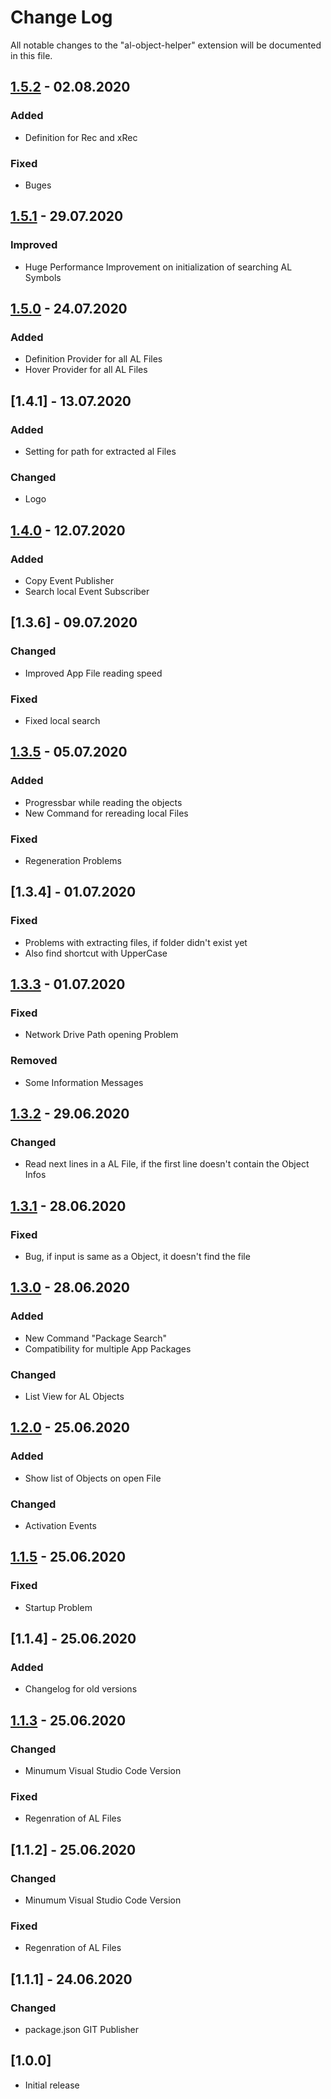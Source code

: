 # Change Log

All notable changes to the "al-object-helper" extension will be documented in this file.

## [1.5.2] - 02.08.2020
### Added
- Definition for Rec and xRec

### Fixed
- Buges

## [1.5.1] - 29.07.2020
### Improved
- Huge Performance Improvement on initialization of searching AL Symbols

## [1.5.0] - 24.07.2020
### Added
- Definition Provider for all AL Files
- Hover Provider for all AL Files

## [1.4.1] - 13.07.2020
### Added
- Setting for path for extracted al Files

### Changed
- Logo

## [1.4.0] - 12.07.2020
### Added
- Copy Event Publisher
- Search local Event Subscriber

## [1.3.6] - 09.07.2020
### Changed
- Improved App File reading speed

### Fixed
- Fixed local search

## [1.3.5] - 05.07.2020
### Added
- Progressbar while reading the objects
- New Command for rereading local Files

### Fixed
- Regeneration Problems

## [1.3.4] - 01.07.2020
### Fixed
- Problems with extracting files, if folder didn't exist yet
- Also find shortcut with UpperCase

## [1.3.3] - 01.07.2020
### Fixed
- Network Drive Path opening Problem

### Removed
- Some Information Messages

## [1.3.2] - 29.06.2020
### Changed
- Read next lines in a AL File, if the first line doesn't contain the Object Infos

## [1.3.1] - 28.06.2020
### Fixed
- Bug, if input is same as a Object, it doesn't find the file

## [1.3.0] - 28.06.2020
### Added
- New Command "Package Search"
- Compatibility for multiple App Packages

### Changed
- List View for AL Objects

## [1.2.0] - 25.06.2020
### Added
- Show list of Objects on open File

### Changed
- Activation Events

## [1.1.5] - 25.06.2020
### Fixed
- Startup Problem

## [1.1.4] - 25.06.2020
### Added
- Changelog for old versions

## [1.1.3] - 25.06.2020
### Changed
- Minumum Visual Studio Code Version

### Fixed
- Regenration of AL Files

## [1.1.2] - 25.06.2020
### Changed
- Minumum Visual Studio Code Version

### Fixed
- Regenration of AL Files

## [1.1.1] - 24.06.2020
### Changed
- package.json GIT Publisher

## [1.0.0]
- Initial release

[1.5.2]: https://github.com/DSaladinCH/al-object-helper/compare/v1.5.1...v1.5.2
[1.5.1]: https://github.com/DSaladinCH/al-object-helper/compare/v1.5.0...v1.5.1
[1.5.0]: https://github.com/DSaladinCH/al-object-helper/compare/v1.4.0...v1.5.0
[1.4.0]: https://github.com/DSaladinCH/al-object-helper/compare/v1.3.5...v1.4.0
[1.3.5]: https://github.com/DSaladinCH/al-object-helper/compare/v1.3.4...v1.3.5
[1.3.3]: https://github.com/DSaladinCH/al-object-helper/compare/v1.3.2...v1.3.3
[1.3.2]: https://github.com/DSaladinCH/al-object-helper/compare/v1.3.1...v1.3.2
[1.3.1]: https://github.com/DSaladinCH/al-object-helper/compare/v1.3.0...v1.3.1
[1.3.0]: https://github.com/DSaladinCH/al-object-helper/compare/v1.2.0...v1.3.0
[1.2.0]: https://github.com/DSaladinCH/al-object-helper/compare/v1.1.5...v1.2.0
[1.1.5]: https://github.com/DSaladinCH/al-object-helper/compare/v1.1.3...v1.1.5
[1.1.3]: https://github.com/DSaladinCH/al-object-helper/releases/tag/1.1.3
